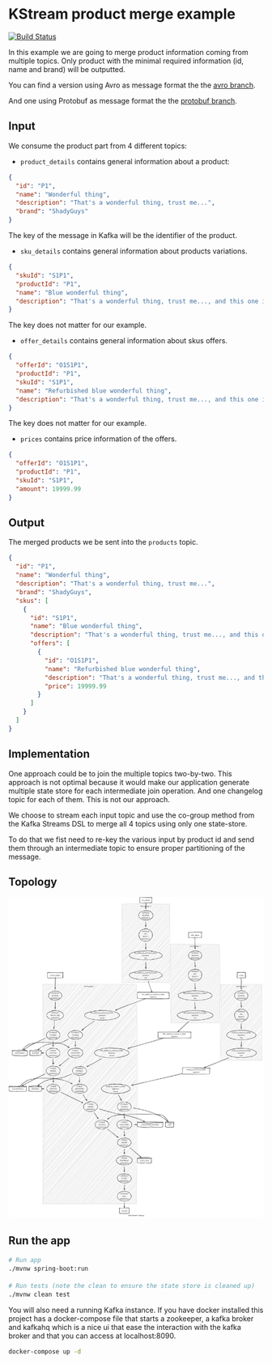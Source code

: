 # KStream product merge example

[![Build Status](https://travis-ci.com/adrien-ben/kstream-product-merge-example.svg?branch=master)](https://travis-ci.com/adrien-ben/kstream-product-merge-example)

In this example we are going to merge product information coming from multiple topics.
Only product with the minimal required information (id, name and brand) will be outputted.

You can find a version using Avro as message format the the [avro branch](https://github.com/adrien-ben/kstream-product-merge-example/tree/avro).

And one using Protobuf as message format the the [protobuf branch](https://github.com/adrien-ben/kstream-product-merge-example/tree/protobuf).

## Input

We consume the product part from 4 different topics:

- `product_details` contains general information about a product:

```json
{
  "id": "P1",
  "name": "Wonderful thing",
  "description": "That's a wonderful thing, trust me...",
  "brand": "ShadyGuys"
}
```

The key of the message in Kafka will be the identifier of the product.

- `sku_details` contains general information about products variations.

```json
{
  "skuId": "S1P1",
  "productId": "P1",
  "name": "Blue wonderful thing",
  "description": "That's a wonderful thing, trust me..., and this one is blue !"
}
```

The key does not matter for our example.

- `offer_details` contains general information about skus offers.

```json
{
  "offerId": "O1S1P1",
  "productId": "P1",
  "skuId": "S1P1",
  "name": "Refurbished blue wonderful thing",
  "description": "That's a wonderful thing, trust me..., and this one is blue ! It should work too."
}
```

The key does not matter for our example.

- `prices` contains price information of the offers.

```json
{
  "offerId": "O1S1P1",
  "productId": "P1",
  "skuId": "S1P1",
  "amount": 19999.99
}
```

## Output

The merged products we be sent into the `products` topic.

```json
{
  "id": "P1",
  "name": "Wonderful thing",
  "description": "That's a wonderful thing, trust me...",
  "brand": "ShadyGuys",
  "skus": [
    {
      "id": "S1P1",
      "name": "Blue wonderful thing",
      "description": "That's a wonderful thing, trust me..., and this one is blue !",
      "offers": [
        {
          "id": "O1S1P1",
          "name": "Refurbished blue wonderful thing",
          "description": "That's a wonderful thing, trust me..., and this one is blue ! It should work too.",
          "price": 19999.99
        }
      ]
    }
  ]
}
```

## Implementation

One approach could be to join the multiple topics two-by-two.
This approach is not optimal because it would make our application generate multiple state store for each intermediate join operation.
And one changelog topic for each of them. This is not our approach.

We choose to stream each input topic and use the co-group method from the Kafka Streams DSL to merge all 4 topics using only one state-store.

To do that we fist need to re-key the various input by product id and send them through an intermediate topic
to ensure proper partitioning of the message.

## Topology

![Topology](topology.png)

## Run the app 

```sh
# Run app
./mvnw spring-boot:run

# Run tests (note the clean to ensure the state store is cleaned up)
./mvnw clean test
```

You will also need a running Kafka instance. If you have docker installed this project has a
docker-compose file that starts a zookeeper, a kafka broker and kafkahq which is a nice ui
that ease the interaction with the kafka broker and that you can access at localhost:8090.

```sh
docker-compose up -d
```
